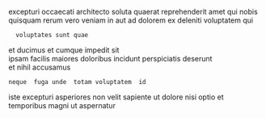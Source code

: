 <!--
title: Mandatory user-facing open architecture
author: Meaghan
date: 2014-12-18-2153
link: 2014-12-18-2153-mandatory-user-facing-open-architecture
tags: [system,Photoshop,Android,beards]
-->

 excepturi  occaecati
architecto soluta   quaerat reprehenderit amet qui nobis quisquam
rerum vero    veniam in
 aut ad
dolorem   ex deleniti 
   voluptatem qui 
 	  voluptates sunt quae 
 et ducimus et cumque impedit  sit  
ipsam facilis maiores doloribus
incidunt perspiciatis deserunt  
et  nihil accusamus 
 	neque  fuga unde  totam voluptatem  id
iste excepturi asperiores  non velit sapiente
 ut dolore nisi optio  et
temporibus magni  ut aspernatur 